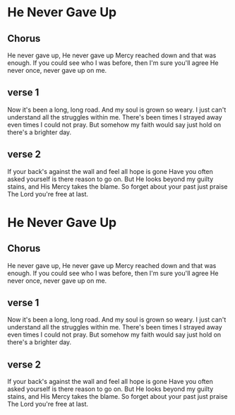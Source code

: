 # He Never Gave Up

## Chorus 

He never gave up, He never gave up 
Mercy reached down and that was enough. 
If you could see who I was before, then I'm sure you'll agree 
He never once, never gave up on me. 

## verse 1

Now it's been a long, long road. 
And my soul is grown so weary. 
I just can't understand all the struggles within me. 
There's been times I strayed away 
even times I could not pray. 
But somehow my faith would say just hold on there's a brighter day. 

## verse 2

If your back's against the wall 
and feel all hope is gone 
Have you often asked yourself is there reason to go on. 
But He looks beyond my guilty stains,
and His Mercy takes the blame. 
So forget about your past just praise The Lord you're free at last. 

# He Never Gave Up

## Chorus 

He never gave up, He never gave up 
Mercy reached down and that was enough. 
If you could see who I was before, then I'm sure you'll agree 
He never once, never gave up on me. 

## verse 1

Now it's been a long, long road. 
And my soul is grown so weary. 
I just can't understand all the struggles within me. 
There's been times I strayed away 
even times I could not pray. 
But somehow my faith would say just hold on there's a brighter day. 

## verse 2

If your back's against the wall 
and feel all hope is gone 
Have you often asked yourself is there reason to go on. 
But He looks beyond my guilty stains,
and His Mercy takes the blame. 
So forget about your past just praise The Lord you're free at last. 